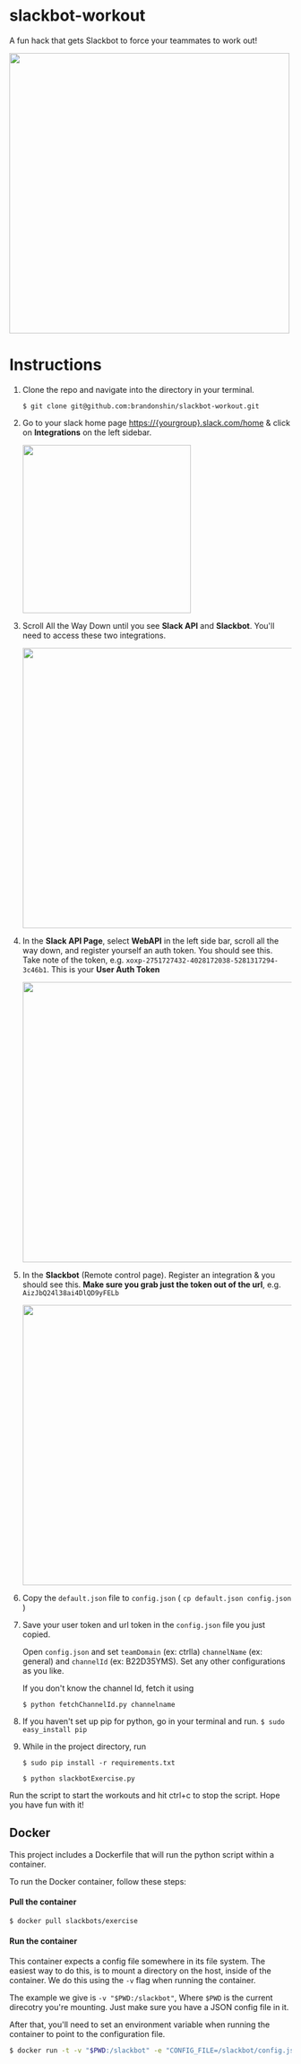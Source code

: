 # slackbot-workout
A fun hack that gets Slackbot to force your teammates to work out!

<img src = "https://ctrlla-blog.s3.amazonaws.com/2015/Jun/Screen_Shot_2015_06_10_at_5_57_55_PM-1433984292189.png" width = 500>


# Instructions

1. Clone the repo and navigate into the directory in your terminal.

    `$ git clone git@github.com:brandonshin/slackbot-workout.git`

2. Go to your slack home page [https://{yourgroup}.slack.com/home](http://my.slack.com/home) & click on **Integrations** on the left sidebar.

    <img src = "https://ctrlla-blog.s3.amazonaws.com/2015/Jun/Screen_Shot_2015_06_05_at_7_21_33_PM-1433557303531.png" width = 300>

3. Scroll All the Way Down until you see **Slack API** and **Slackbot**. You'll need to access these two integrations.

    <img src="https://ctrlla-blog.s3.amazonaws.com/2015/Jun/Screen_Shot_2015_06_05_at_7_19_44_PM-1433557206307.png" width = 500>

4. In the **Slack API Page**, select **WebAPI** in the left side bar, scroll all the way down, and register yourself an auth token. You should see this. Take note of the token, e.g. `xoxp-2751727432-4028172038-5281317294-3c46b1`. This is your **User Auth Token**

    <img src="https://ctrlla-blog.s3.amazonaws.com/2015/Jun/Screen_Shot_2015_06_05_at_7_00_24_PM-1433557433415.png" width = 500>

5. In the **Slackbot** (Remote control page). Register an integration & you should see this. __Make sure you grab just the token out of the url__, e.g. `AizJbQ24l38ai4DlQD9yFELb`

    <img src="https://ctrlla-blog.s3.amazonaws.com/2015/Jun/Screen_Shot_2015_06_03_at_8_44_00_AM-1433557565175.png" width = 500>

6. Copy the `default.json` file to `config.json` ( `cp default.json config.json` )

6. Save your user token and url token in the `config.json` file you just copied.


    Open `config.json` and set `teamDomain` (ex: ctrlla) `channelName` (ex: general) and `channelId` (ex: B22D35YMS).
    Set any other configurations as you like.

    If you don't know the channel Id, fetch it using

    `$ python fetchChannelId.py channelname`

7. If you haven't set up pip for python, go in your terminal and run.
`$ sudo easy_install pip`

8. While in the project directory, run

    `$ sudo pip install -r requirements.txt`

    `$ python slackbotExercise.py`

Run the script to start the workouts and hit ctrl+c to stop the script. Hope you have fun with it!

## Docker

This project includes a Dockerfile that will run the python script within a container.

To run the Docker container, follow these steps:

#### Pull the container

```sh
$ docker pull slackbots/exercise
```

#### Run the container

This container expects a config file somewhere in its file system. The easiest
way to do this, is to mount a directory on the host, inside of the container. We
do this using the `-v` flag when running the container.

The example we give is `-v "$PWD:/slackbot"`, Where `$PWD` is the current direcotry
you're mounting. Just make sure you have a JSON config file in it.

After that, you'll need to set an environment variable when running the
container to point to the configuration file.

```sh
$ docker run -t -v "$PWD:/slackbot" -e "CONFIG_FILE=/slackbot/config.json" slackbots/exercise
```
